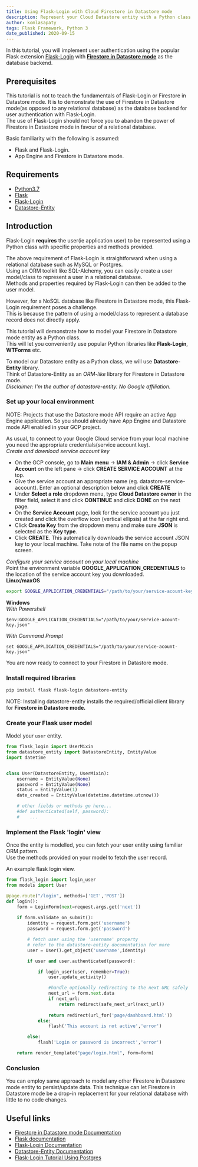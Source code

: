 ```yaml
---
title: Using Flask-Login with Cloud Firestore in Datastore mode
description: Represent your Cloud Datastore entity with a Python class and use this for Flask-Login user management.
author: komlasapaty
tags: Flask Framework, Python 3
date_published: 2020-09-15
---
```


In this tutorial, you will implement user authentication using the popular Flask extension [Flask-Login](https://flask-login.readthedocs.io) with [**Firestore in Datastore mode**](https://cloud.google.com/datastore/docs/datastore-api-tutorial) as the database backend.


## Prerequisites
This tutorial is not to teach the fundamentals of Flask-Login or Firestore in Datastore mode. It is to demonstrate the use of Firestore in Datastore mode(as opposed to any relational database) as the database backend for user authentication with Flask-Login.  
The use of Flask-Login should not force you to abandon the power of Firestore in Datastore mode in favour of a relational database.

Basic familiarity with the following is assumed:
- Flask and Flask-Login.
- App Engine and Firestore in Datastore mode.

## Requirements

-  [Python3.7](https://www.python.org/downloads/) 
-  [Flask](https://github.com/pallets/flask) 
-  [Flask-Login](https://flask-login.readthedocs.io) 
-  [Datastore-Entity](https://datastore-entity.readthedocs.io)  


## Introduction
Flask-Login **requires** the user(ie application user) to be represented using a Python class with specific properties and methods provided.  

The above requirement of Flask-Login is straightforward when using a relational database such as MySQL or Postgres.  
Using an ORM toolkit like SQL-Alchemy, you can easily create a user model/class to represent a user in a relational database.  
Methods and properties required by Flask-Login can then be added to the user model.

However, for a NoSQL database like Firestore in Datastore mode, this Flask-Login requirement poses a challenge.  
This is because the pattern of using a model/class to represent a database record does not directly apply.  



This tutorial will demonstrate how to model your Firestore in Datastore mode entity as a Python class.  
This will let you conveniently use popular Python libraries like **Flask-Login**, **WTForms** etc.  

To model our Datastore entity as a Python class, we will use **Datastore-Entity** library.  
Think of Datastore-Entity as an _ORM-like_ library for Firestore in Datastore mode.  
_Disclaimer: I'm the author of datastore-entity. No Google affiliation._  


### Set up your local environment
NOTE: Projects that use the Datastore mode API require an active App Engine application.
So you should already have App Engine and Datastore mode API enabled in your GCP project.  

As usual, to connect to your Google Cloud service from your local machine you need the appropriate credentials(service account key).  
_Create and download service account key_
- On the GCP console, go to **Main menu** -> **IAM & Admin** -> click **Service Account** on the left pane -> click **CREATE SERVICE ACCOUNT** at the top. 
- Give the service account an appropriate name (eg. datastore-service-account). Enter an optional description below and click **CREATE**
- Under **Select a role** dropdown menu, type **Cloud Datastore owner** in the filter field, select it and click **CONTINUE** and click **DONE** on the next page.
- On the **Service Account** page, look for the service account you just created and click the overflow icon (vertical ellipsis) at the far right end.
- Click **Create Key**  from the dropdown menu and make sure **JSON** is selected as the **Key type**.
- Click **CREATE**. This automatically downloads the service account JSON key to your local machine. Take note of the file name on the popup screen.


_Configure your service account on your local machine_  
Point the environment variable **GOOGLE_APPLICATION_CREDENTIALS** to the location of the service account key you downloaded.  
**Linux/maxOS**  
```bash
export GOOGLE_APPLICATION_CREDENTIALS="/path/to/your/service-acount-key.json"  
```
**Windows**  
_With Powershell_  
```
$env:GOOGLE_APPLICATION_CREDENTIALS="/path/to/your/service-acount-key.json"  
```
_With Command Prompt_  
```
set GOOGLE_APPLICATION_CREDENTIALS="/path/to/your/service-acount-key.json"  
```
You are now ready to connect to your Firestore in Datastore mode.


### Install required libraries
```bash
pip install flask flask-login datastore-entity
```
NOTE: Installing datastore-entity installs the required/official client library for **Firestore in Datastore mode.**

### Create your Flask user model
Model your ```user``` entity.

```python
from flask_login import UserMixin
from datastore_entity import DatastoreEntity, EntityValue
import datetime


class User(DatastoreEntity, UserMixin):
    username = EntityValue(None)
    password = EntityValue(None)
    status = EntityValue(1)
    date_created = EntityValue(datetime.datetime.utcnow())

    # other fields or methods go here...
    #def authenticated(self, password):
    #    ...

```

### Implement the Flask 'login' view
Once the entity is modelled, you can fetch your user entity using familiar ORM pattern.  
Use the methods provided on your model to fetch the user record.  

An example flask login view.  
```python
from flask_login import login_user
from models import User

@page.route("/login", methods=['GET','POST'])
def login():
    form = LoginForm(next=request.args.get('next'))
    
    if form.validate_on_submit():
        identity = request.form.get('username')
        password = request.form.get('password')

        # fetch user using the 'username' property
        # refer to the datastore-entity documentation for more
        user = User().get_object('username',identity)

        if user and user.authenticated(password):

            if login_user(user, remember=True):
                user.update_activity()

                #handle optionally redirecting to the next URL safely
                next_url = form.next.data
                if next_url:
                    return redirect(safe_next_url(next_url))
                
                return redirect(url_for('page/dashboard.html'))
            else:
                flash('This account is not active','error')

        else: 
            flash('Login or password is incorrect','error')

    return render_template("page/login.html", form=form)

```
### Conclusion
You can employ same approach to model any other Firestore in Datastore mode entity to persist/update data.
This technique can let Firestore in Datastore mode be a drop-in replacement for your relational database with little to no code changes.


## Useful links
-  [Firestore in Datastore mode Documentation](https://cloud.google.com/datastore)
-  [Flask documentation](https://flask.palletsprojects.com/en/1.1.x/)
-  [Flask-Login Documentation](https://flask-login.readthedocs.io) 
-  [Datastore-Entity Documentation](https://datastore-entity.readthedocs.io)
-  [Flask-Login Tutorial Using Postgres](https://hackersandslackers.com/flask-login-user-authentication)
